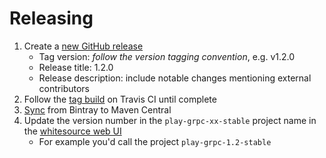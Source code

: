 # Releasing

1. Create a [new GitHub release](https://github.com/playframework/play-grpc/releases/new)
    - Tag version: *follow the version tagging convention*, e.g. v1.2.0
    - Release title: 1.2.0
    - Release description: include notable changes mentioning external contributors
1. Follow the [tag build](https://travis-ci.com/playframework/play-grpc/branches) on Travis CI until complete
1. [Sync](https://bintray.com/playframework/maven/play-grpc/_latestVersion#central) from Bintray to Maven Central
1. Update the version number in the `play-grpc-xx-stable` project name in the [whitesource web UI](https://saas.whitesourcesoftware.com)
    - For example you'd call the project `play-grpc-1.2-stable`